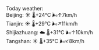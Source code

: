 Today weather:  
Beijing: ☀️   🌡️+24°C 🌬️↑7km/h  
Tianjin: ☀️   🌡️+29°C 🌬️↗11km/h  
Shijiazhuang: ☁️   🌡️+31°C 🌬️↑10km/h  
Tangshan: ☀️   🌡️+35°C 🌬️↙8km/h  
